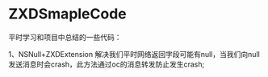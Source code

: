 # ZXDSmapleCode
平时学习和项目中总结的一些代码：

1、NSNull+ZXDExtension  解决我们平时网络返回字段可能有null，当我们向null发送消息时会crash，此方法通过oc的消息转发防止发生crash;
